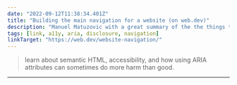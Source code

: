 ```yaml
---
date: "2022-09-12T11:38:34.401Z"
title: "Building the main navigation for a website (on web.dev)"
description: "Manuel Matuzovic with a great summary of the the things to think about when building responsive navigation"
tags: [link, a11y, aria, disclosure, navigation]
linkTarget: "https://web.dev/website-navigation/"
---
```

> learn about semantic HTML, accessibility, and how using ARIA attributes can sometimes do more harm than good.


---

